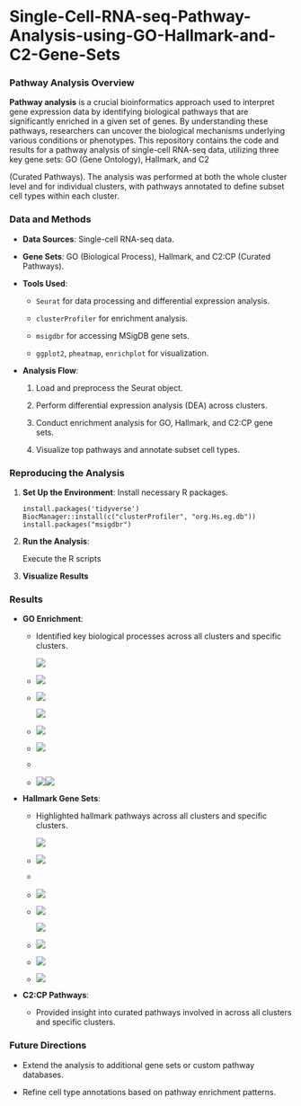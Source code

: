 # Single-Cell-RNA-seq-Pathway-Analysis-using-GO-Hallmark-and-C2-Gene-Sets

### Pathway Analysis Overview

**Pathway analysis** is a crucial bioinformatics approach used to interpret gene expression data by identifying biological pathways that are significantly enriched in a given set of genes. By understanding these pathways, researchers can uncover the biological mechanisms underlying various conditions or phenotypes. This repository contains the code and results for a pathway analysis of single-cell RNA-seq data, utilizing three key gene sets: GO (Gene Ontology), Hallmark, and C2

(Curated Pathways). The analysis was performed at both the whole cluster level and for individual clusters, with pathways annotated to define subset cell types within each cluster.

### Data and Methods

-   **Data Sources**: Single-cell RNA-seq data.

-   **Gene Sets**: GO (Biological Process), Hallmark, and C2:CP (Curated Pathways).

-   **Tools Used**:

    -   `Seurat` for data processing and differential expression analysis.

    -   `clusterProfiler` for enrichment analysis.

    -   `msigdbr` for accessing MSigDB gene sets.

    -   `ggplot2`, `pheatmap`, `enrichplot` for visualization.

-   **Analysis Flow**:

    1.  Load and preprocess the Seurat object.

    2.  Perform differential expression analysis (DEA) across clusters.

    3.  Conduct enrichment analysis for GO, Hallmark, and C2:CP gene sets.

    4.  Visualize top pathways and annotate subset cell types.

### Reproducing the Analysis

1.  **Set Up the Environment**: Install necessary R packages.

    ```         
    install.packages('tidyverse')
    BiocManager::install(c("clusterProfiler", "org.Hs.eg.db"))
    install.packages("msigdbr")
    ```

2.  **Run the Analysis**:

    Execute the R scripts

3.  **Visualize Results**

### Results

-   **GO Enrichment**:

    -   Identified key biological processes across all clusters and specific clusters.

        ![](https://github.com/chingyaousf/Single-Cell-RNA-seq-Pathway-Analysis-using-GO-Hallmark-and-C2-Gene-Sets/blob/main/plots/GO/GO_Enrichment_Cluster_0_barplot_02.png?raw=true)

    -   ![](https://github.com/chingyaousf/Single-Cell-RNA-seq-Pathway-Analysis-using-GO-Hallmark-and-C2-Gene-Sets/blob/main/plots/GO/GO_Enrichment_Cluster_0_dotplot_02.png?raw=true)

    -   ![](https://github.com/chingyaousf/Single-Cell-RNA-seq-Pathway-Analysis-using-GO-Hallmark-and-C2-Gene-Sets/blob/main/plots/GO/top_10_GO_pathways_barplot_b_cell.png?raw=true)

        ![](https://github.com/chingyaousf/Single-Cell-RNA-seq-Pathway-Analysis-using-GO-Hallmark-and-C2-Gene-Sets/blob/main/plots/GO/top_10_hallmark_pathways_barplot_mono_mac.png?raw=true)

    -   ![](https://github.com/chingyaousf/Single-Cell-RNA-seq-Pathway-Analysis-using-GO-Hallmark-and-C2-Gene-Sets/blob/main/plots/GO/top_10_pathways_barplot_nk_t_cell.png?raw=true)

    -   ![](https://github.com/chingyaousf/Single-Cell-RNA-seq-Pathway-Analysis-using-GO-Hallmark-and-C2-Gene-Sets/blob/main/plots/GO/Top_10_GO_Pathways_heatmap_b_cell.png?raw=true)

    -   

    -   ![](https://github.com/chingyaousf/Single-Cell-RNA-seq-Pathway-Analysis-using-GO-Hallmark-and-C2-Gene-Sets/blob/main/plots/GO/Top_10_Pathways_heatmap_nk_t_cell.png?raw=true)![](https://github.com/chingyaousf/Single-Cell-RNA-seq-Pathway-Analysis-using-GO-Hallmark-and-C2-Gene-Sets/blob/main/plots/GO/Top_10_GO_Pathways_heatmap_mono_mac.png?raw=true)

-   **Hallmark Gene Sets**:

    -   Highlighted hallmark pathways across all clusters and specific clusters.

        ![](https://github.com/chingyaousf/Single-Cell-RNA-seq-Pathway-Analysis-using-GO-Hallmark-and-C2-Gene-Sets/blob/main/plots/hallmark/hallmark_Enrichment_Cluster_0_barplot_02.png?raw=true)

    -   ![](https://github.com/chingyaousf/Single-Cell-RNA-seq-Pathway-Analysis-using-GO-Hallmark-and-C2-Gene-Sets/blob/main/plots/hallmark/hallmark_Enrichment_Cluster_0_dotplot_02.png?raw=true)

    -   

    -   ![](https://github.com/chingyaousf/Single-Cell-RNA-seq-Pathway-Analysis-using-GO-Hallmark-and-C2-Gene-Sets/blob/main/plots/hallmark/top_10_hallmark_pathways_barplot_b_cell.png?raw=true)

    -   ![](https://github.com/chingyaousf/Single-Cell-RNA-seq-Pathway-Analysis-using-GO-Hallmark-and-C2-Gene-Sets/blob/main/plots/hallmark/top_10_hallmark_pathways_barplot_mono_mac.png?raw=true)

        ![](https://github.com/chingyaousf/Single-Cell-RNA-seq-Pathway-Analysis-using-GO-Hallmark-and-C2-Gene-Sets/blob/main/plots/hallmark/top_10_hallmark_pathways_barplot_nk_t_cell.png?raw=true)

    -   ![](https://github.com/chingyaousf/Single-Cell-RNA-seq-Pathway-Analysis-using-GO-Hallmark-and-C2-Gene-Sets/blob/main/plots/hallmark/Top_10_hallmark_Pathways_heatmap_b_cell.png?raw=true)

    -   ![](https://github.com/chingyaousf/Single-Cell-RNA-seq-Pathway-Analysis-using-GO-Hallmark-and-C2-Gene-Sets/blob/main/plots/hallmark/Top_10_hallmark_Pathways_heatmap_mono_mac.png?raw=true)

    -   ![](https://github.com/chingyaousf/Single-Cell-RNA-seq-Pathway-Analysis-using-GO-Hallmark-and-C2-Gene-Sets/blob/main/plots/hallmark/Top_10_hallmark_Pathways_heatmap_nk_t_cell_viridis.png?raw=true)

-   **C2:CP Pathways**:

    -   Provided insight into curated pathways involved in across all clusters and specific clusters.

### Future Directions

-   Extend the analysis to additional gene sets or custom pathway databases.

-   Refine cell type annotations based on pathway enrichment patterns.
